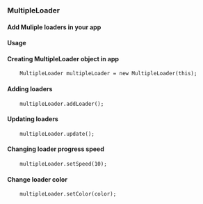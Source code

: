 ### MultipleLoader

#### Add Muliple loaders in your app

#### Usage


#### Creating MultipleLoader object in app

```
    MultipleLoader multipleLoader = new MultipleLoader(this);
```

#### Adding loaders

```
    multipleLoader.addLoader();
```

#### Updating loaders

```
    multipleLoader.update();
```

#### Changing loader progress speed

```
    multipleLoader.setSpeed(10);
```

#### Change loader color

```
    multipleLoader.setColor(color);
```
